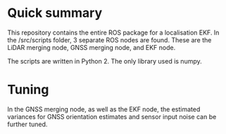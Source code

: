 # Quick summary
This repository contains the entire ROS package for a localisation EKF. In the /src/scripts folder, 3 separate ROS nodes are found. 
These are the LiDAR merging node, GNSS merging node, and EKF node.

The scripts are written in Python 2. The only library used is numpy.

# Tuning
In the GNSS merging node, as well as the EKF node, the estimated variances for GNSS orientation estimates and sensor input noise can be further tuned.
